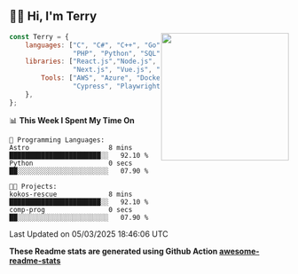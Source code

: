 <h2>👋🏻 Hi, I'm Terry</h2>

<img align='right' src="https://media.giphy.com/media/fkZukR450RQ1qnGaq9/giphy.gif" width="230">

```javascript
const Terry = {
    languages: ["C", "C#", "C++", "Go", "Java", "Javascript",
                "PHP", "Python", "SQL", "Typescript"],
    libraries: ["React.js","Node.js", ".Net", "Express.js",
                "Next.js", "Vue.js", "Astro.js", "CUDA"],
        Tools: ["AWS", "Azure", "Docker🐳", "Git", "Figma",
                "Cypress", "Playwright", "Postman", "Jira"],
    },
};
```
<!--START_SECTION:waka-->
📊 **This Week I Spent My Time On** 

```text
💬 Programming Languages: 
Astro                    8 mins              ███████████████████████░░   92.10 % 
Python                   0 secs              ██░░░░░░░░░░░░░░░░░░░░░░░   07.90 % 

🐱‍💻 Projects: 
kokos-rescue             8 mins              ███████████████████████░░   92.10 % 
comp-prog                0 secs              ██░░░░░░░░░░░░░░░░░░░░░░░   07.90 % 
```


 Last Updated on 05/03/2025 18:46:06 UTC
<!--END_SECTION:waka-->

**These Readme stats are generated using Github Action [awesome-readme-stats](https://github.com/anmol098/waka-readme-stats)**
